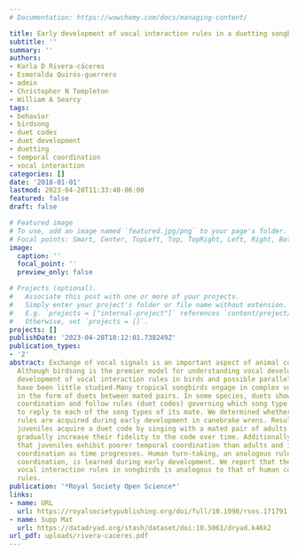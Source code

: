 ```yaml
---
# Documentation: https://wowchemy.com/docs/managing-content/

title: Early development of vocal interaction rules in a duetting songbird
subtitle: ''
summary: ''
authors:
- Karla D Rivera-cáceres
- Esmeralda Quirós-guerrero
- admin
- Christopher N Templeton
- William A Searcy
tags:
- behavior
- birdsong
- duet codes
- duet development
- duetting
- temporal coordination
- vocal interaction
categories: []
date: '2018-01-01'
lastmod: 2023-04-28T11:33:40-06:00
featured: false
draft: false

# Featured image
# To use, add an image named `featured.jpg/png` to your page's folder.
# Focal points: Smart, Center, TopLeft, Top, TopRight, Left, Right, BottomLeft, Bottom, BottomRight.
image:
  caption: ''
  focal_point: ''
  preview_only: false

# Projects (optional).
#   Associate this post with one or more of your projects.
#   Simply enter your project's folder or file name without extension.
#   E.g. `projects = ["internal-project"]` references `content/project/deep-learning/index.md`.
#   Otherwise, set `projects = []`.
projects: []
publishDate: '2023-04-28T18:12:01.738249Z'
publication_types:
- '2'
abstract: Exchange of vocal signals is an important aspect of animal communication.
  Although birdsong is the premier model for understanding vocal development, the
  development of vocal interaction rules in birds and possible parallels to humans
  have been little studied.Many tropical songbirds engage in complex vocal interactions
  in the form of duets between mated pairs. In some species, duets show precise temporal
  coordination and follow rules (duet codes) governing which song type one bird uses
  to reply to each of the song types of its mate. We determined whether these duetting
  rules are acquired during early development in canebrake wrens. Results show that
  juveniles acquire a duet code by singing with a mated pair of adults and that juveniles
  gradually increase their fidelity to the code over time. Additionally, we found
  that juveniles exhibit poorer temporal coordination than adults and improve their
  coordination as time progresses. Human turn-taking, an analogous rule to temporal
  coordination, is learned during early development. We report that the ontogeny of
  vocal interaction rules in songbirds is analogous to that of human conversation
  rules.
publication: '*Royal Society Open Science*'
links:
- name: URL
  url: https://royalsocietypublishing.org/doi/full/10.1098/rsos.171791
- name: Supp Mat
  url: https://datadryad.org/stash/dataset/doi:10.5061/dryad.k46k2
url_pdf: uploads/rivera-caceres.pdf
---
```


